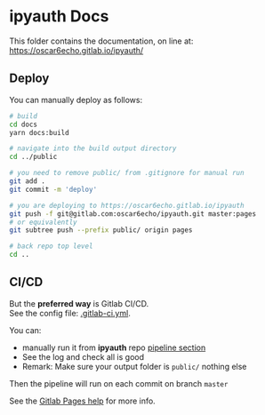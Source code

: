 # ipyauth Docs

This folder contains the documentation, on line at: https://oscar6echo.gitlab.io/ipyauth/

## Deploy

You can manually deploy as follows:

```bash
# build
cd docs
yarn docs:build

# navigate into the build output directory
cd ../public

# you need to remove public/ from .gitignore for manual run
git add .
git commit -m 'deploy'

# you are deploying to https://oscar6echo.gitlab.io/ipyauth
git push -f git@gitlab.com:oscar6echo/ipyauth.git master:pages
# or equivalently
git subtree push --prefix public/ origin pages

# back repo top level
cd ..
```


## CI/CD

But the **preferred way** is Gitlab CI/CD.  
See the config file: [.gitlab-ci.yml](../.gitlab-ci.yml).

You can:
+ manually run it from **ipyauth** repo [pipeline section](https://gitlab.com/oscar6echo/ipyauth/pipelines)
+ See the log and check all is good
+ Remark: Make sure your output folder is `public/` nothing else

Then the pipeline will run on each commit on branch `master`

See the [Gitlab Pages help](https://gitlab.com/help/user/project/pages/index.md) for more info.

